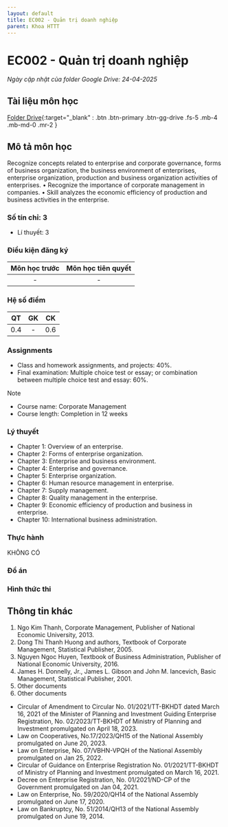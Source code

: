 ```yaml
---
layout: default
title: EC002 - Quản trị doanh nghiệp
parent: Khoa HTTT
---
```


# EC002 - Quản trị doanh nghiệp

*Ngày cập nhật của folder Google Drive: 24-04-2025*
## Tài liệu môn học

[Folder Drive](https://drive.google.com/drive/folders/1B8Nck6IGYXsijGkyz4gc-xSJKUanQ3t4?usp=drive_link){:target="_blank" : .btn .btn-primary .btn-gg-drive .fs-5 .mb-4 .mb-md-0 .mr-2 }

## Mô tả môn học
Recognize concepts related to enterprise and
corporate governance, forms of business
organization, the business environment of
enterprises, enterprise organization, production
and business organization activities of
enterprises.
• Recognize the importance of corporate
management in companies.
• Skill analyzes the economic efficiency of
production and business activities in the
enterprise.
### Số tín chỉ: 3
- Lí thuyết: 3


### Điều kiện đăng ký

| Môn học trước| Môn học tiên quyết |  
|------|-----|  
| <center> - </center> | <center>-</center>|  

### Hệ số điểm

| QT | GK | CK |  
|-----|-----|-----|  
| <center>0.4</center> | <center>-</center> | <center>0.6</center> |  

### Assignments
+ Class and homework assignments, and
projects: 40%.
+ Final examination:  Multiple choice test or essay; or combination between multiple choice test and essay: 60%.
>[!NOTE]
- Course name: Corporate Management
- Course length: Completion in 12 weeks
### Lý thuyết
- Chapter 1: Overview of an enterprise.
- Chapter 2: Forms of enterprise organization.
- Chapter 3: Enterprise and business environment.
- Chapter 4: Enterprise and governance.
- Chapter 5: Enterprise organization.
- Chapter 6: Human resource management in enterprise.
- Chapter 7: Supply management.
- Chapter 8: Quality management in the enterprise.
- Chapter 9: Economic efficiency of production and
business in enterprise.
- Chapter 10: International business administration.
### Thực hành
KHÔNG CÓ
### Đồ án

### Hình thức thi

## Thông tin khác
1. Ngo Kim Thanh, Corporate Management, Publisher of National
Economic University, 2013.
2. Dong Thi Thanh Huong and authors, Textbook of Corporate
Management, Statistical Publisher, 2005.
3. Nguyen Ngoc Huyen, Textbook of Business Administration,
Publisher of National Economic University, 2016.
4. James H. Donnelly, Jr., James L. Gibson and John M.
Iancevich, Basic Management, Statistical Publisher, 2001.
5. Other documents
5. Other documents
- Circular of Amendment to Circular No. 01/2021/TT-BKHDT dated March 16,
2021 of the Minister of Planning and Investment Guiding Enterprise Registration,
No. 02/2023/TT-BKHDT of Ministry of Planning and Investment promulgated on
April 18, 2023.
- Law on Cooperatives, No.17/2023/QH15 of the National Assembly promulgated
on June 20, 2023.
- Law on Enterprise, No. 07/VBHN-VPQH of the National Assembly promulgated
on Jan 25, 2022.
- Circular of Guidance on Enterprise Registration No. 01/2021/TT-BKHDT of
Ministry of Planning and Investment promulgated on March 16, 2021.
- Decree on Enterprise Registration, No. 01/2021/ND-CP of the Government
promulgated on Jan 04, 2021.
- Law on Enterprise, No. 59/2020/QH14 of the National Assembly promulgated
on June 17, 2020.
- Law on Bankruptcy, No. 51/2014/QH13 of the National Assembly promulgated
on June 19, 2014.